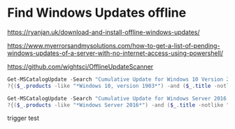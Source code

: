 # Find Windows Updates offline

https://ryanjan.uk/download-and-install-offline-windows-updates/

https://www.myerrorsandmysolutions.com/how-to-get-a-list-of-pending-windows-updates-of-a-server-with-no-internet-access-using-powershell/ 

https://github.com/wightsci/OfflineUpdateScanner

```powershell
Get-MSCatalogUpdate -Search "Cumulative Update for Windows 10 Version 20H2 for x64-based Systems" | `
?{($_.products -like "*Windows 10, version 1903*") -and ($_.title -notlike "*Preview*") }

Get-MSCatalogUpdate -Search "Cumulative Update for Windows Server 2016 for x64-based Systems" | `
?{($_.products -like "*Windows Server 2016*") -and ($_.title -notlike "*Preview*") }

```

trigger test
